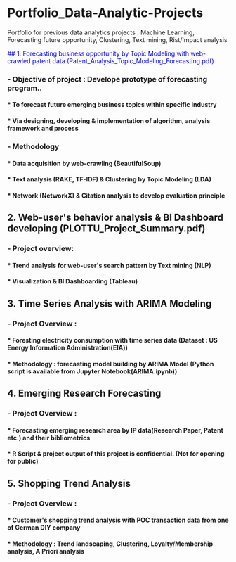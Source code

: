 # Portfolio_Data-Analytic-Projects
Portfolio for previous data analytics projects : Machine Learning, Forecasting future opportunity, Clustering, Text mining, Rist/Impact analysis

<span style="color:blue"> ## 1. Forecasting business opportunity by Topic Modeling with web-crawled patent data (Patent_Analysis_Topic_Modeling_Forecasting.pdf) </span>
### - Objective of project : Develope prototype of forecasting program..
#### * To forecast future emerging business topics within specific industry
#### * Via designing, developing & implementation of algorithm, analysis framework and process
### - Methodology
#### * Data acquisition by web-crawling (BeautifulSoup)
#### * Text analysis (RAKE, TF-IDF) & Clustering by Topic Modeling (LDA)
#### * Network (NetworkX) & Citation analysis to develop evaluation principle

## 2. Web-user's behavior analysis & BI Dashboard developing (PLOTTU_Project_Summary.pdf)
### - Project overview: 
#### * Trend analysis for web-user's search pattern by Text mining (NLP)
#### * Visualization & BI Dashboarding (Tableau)

## 3. Time Series Analysis with ARIMA Modeling
### - Project Overview :
#### * Foresting electricity consumption with time series data (Dataset : US Energy Information Administration(EIA))
#### * Methodology : forecasting model building by ARIMA Model (Python script is available from Jupyter Notebook(ARIMA.ipynb))

## 4. Emerging Research Forecasting
### - Project Overview :
#### * Forecasting emerging research area by IP data(Research Paper, Patent etc.) and their bibliometrics
#### * R Script & project output of this project is confidential. (Not for opening for public) 

## 5. Shopping Trend Analysis
### - Project Overview :
#### * Customer's shopping trend analysis with POC transaction data from one of German DIY company 
#### * Methodology : Trend landscaping, Clustering, Loyalty/Membership analysis, A Priori analysis


